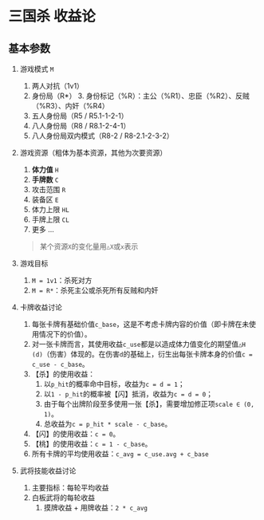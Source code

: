 # 三国杀 收益论

## 基本参数

1. 游戏模式 `M`

    1. 两人对抗（1v1）
    2. 身份局（R*）
        3. 身份标记（%R）：主公（%R1）、忠臣（%R2）、反贼（%R3）、内奸（%R4）
    3. 五人身份局（R5 / R5.1-1-2-1）
    4. 八人身份局（R8 / R8.1-2-4-1）
    5. 八人身份局双内模式（R8-2 / R8-2.1-2-3-2）

2. 游戏资源（粗体为基本资源，其他为次要资源）

    1. **体力值** `H`
    2. **手牌数** `C`
    3. 攻击范围 `R`
    4. 装备区 `E`
    5. 体力上限 `HL`
    6. 手牌上限 `CL`
    7. 更多 ...

    > 某个资源`X`的变化量用`△X`或`x`表示

3. 游戏目标

    1. `M = 1v1`：杀死对方
    2. `M = R*`：杀死主公或杀死所有反贼和内奸
4. 卡牌收益讨论

    1. 每张卡牌有基础价值`c_base`，这是不考虑卡牌内容的价值（即卡牌在未使用情况下的价值）。
    2. 对一张卡牌而言，其使用收益`c_use`都是以造成体力值变化的期望值`△H (d)`（伤害）体现的。在伤害`d`的基础上，衍生出每张卡牌本身的价值`c = c_use - c_base`。
    3. 【杀】的使用收益：
        1. 以`p_hit`的概率命中目标，收益为`c = d = 1`；
        2. 以`1 - p_hit`的概率被【闪】抵消，收益为`c = d = 0`；
        3. 由于每个出牌阶段至多使用一张【杀】，需要增加修正项`scale ∈ (0, 1)`。
        4. 总收益为`c = p_hit * scale - c_base`。
    4. 【闪】的使用收益：`c = 0`。
    5. 【桃】的使用收益：`c = 1 - c_base`。
    6. 所有卡牌的平均使用收益：`c_avg = c_use.avg + c_base`
5. 武将技能收益讨论

    1. 主要指标：每轮平均收益
    2. 白板武将的每轮收益
        1. 摸牌收益 + 用牌收益：`2 * c_avg`
